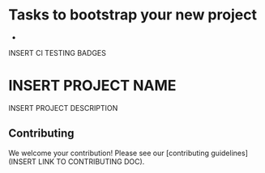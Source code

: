 # Tasks to bootstrap your new project

* 

INSERT CI TESTING BADGES

# INSERT PROJECT NAME

INSERT PROJECT DESCRIPTION

## Contributing

We welcome your contribution! Please see our
[contributing guidelines](INSERT LINK TO CONTRIBUTING DOC).
